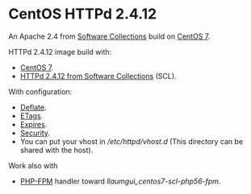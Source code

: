 # CentOS HTTPd 2.4.12
An Apache 2.4 from [Software Collections](https://www.softwarecollections.org/en/scls/rhscl/httpd24/) build on [CentOS 7](https://hub.docker.com/_/centos/).

HTTPd 2.4.12 image build with:
* [CentOS 7](https://hub.docker.com/_/centos/).
* [HTTPd 2.4.12 from Software Collections](https://www.softwarecollections.org/en/scls/rhscl/httpd24/) (SCL).

With configuration:
* [Deflate](https://github.com/llaumgui/docker-config/blob/master/build/httpd/2.4/conf.d/deflate.conf).
* [ETags](https://github.com/llaumgui/docker-config/blob/master/build/httpd/2.4/conf.d/etags.conf).
* [Expires](https://github.com/llaumgui/docker-config/blob/master/build/httpd/2.4/conf.d/expires.conf).
* [Security](https://github.com/llaumgui/docker-config/blob/master/build/httpd/2.4/conf.d/security.conf).
* You can put your vhost in _/etc/httpd/vhost.d_ (This directory can be shared with the host).

Work also with
* [PHP-FPM](https://github.com/llaumgui/docker-config/blob/master/build/httpd/2.4/conf.d/php.conf) handler toward *llaumgui_centos7-scl-php56-fpm*.